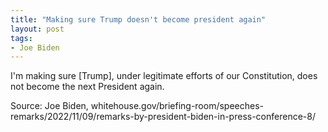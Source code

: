 ```yaml
---
title: "Making sure Trump doesn't become president again"
layout: post
tags:
- Joe Biden
---
```


I'm making sure [Trump], under legitimate efforts of our Constitution, does not become the next President again.

Source: Joe Biden, whitehouse.gov/briefing-room/speeches-remarks/2022/11/09/remarks-by-president-biden-in-press-conference-8/
